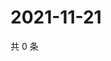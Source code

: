 # 2021-11-21

共 0 条

<!-- BEGIN WEIBO -->
<!-- 最后更新时间 Sun Nov 21 2021 14:00:37 GMT+0800 (China Standard Time) -->

<!-- END WEIBO -->
